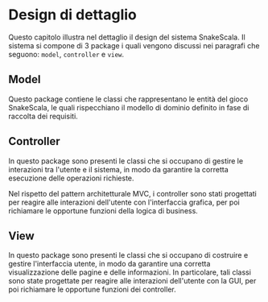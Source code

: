 # Design di dettaglio

Questo capitolo illustra nel dettaglio il design del sistema SnakeScala. Il sistema si compone di 3 package i quali vengono discussi nei paragrafi che
seguono: `model`, `controller` e `view`.


## Model

Questo package contiene le classi che rappresentano le entità del gioco SnakeScala, le quali rispecchiano il modello di
dominio definito in fase di raccolta dei requisiti.

## Controller

In questo package sono presenti le classi che si occupano di gestire le interazioni tra l'utente e il sistema, in modo
da garantire la corretta esecuzione delle operazioni richieste.

Nel rispetto del pattern architetturale MVC, i controller sono stati progettati per reagire alle interazioni dell'utente
con l'interfaccia grafica, per poi richiamare le opportune funzioni della logica di business.

## View

In questo package sono presenti le classi che si occupano di costruire e gestire l'interfaccia utente, in modo da
garantire una corretta visualizzazione delle pagine e delle informazioni. In particolare, tali classi sono state
progettate per reagire alle interazioni dell'utente con la GUI, per poi richiamare le opportune funzioni dei controller.
